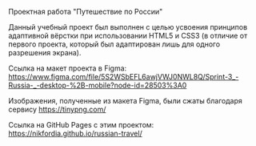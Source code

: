 Проектная работа "Путешествие по России"

Данный учебный проект был выполнен с целью усвоения принципов адаптивной вёрстки при использовании HTML5 и CSS3 (в отличие от первого проекта, который был адаптирован лишь для одного разрешения экрана).

Ссылка на макет проекта в Figma: https://www.figma.com/file/5S2WSbEFL6awjVWJ0NWL8Q/Sprint-3_-Russia-_-desktop-%2B-mobile?node-id=28503%3A0

Изображения, полученные из макета Figma, были сжаты благодаря сервису https://tinypng.com/

Ссылка на GitHub Pages с этим проектом: https://nikfordia.github.io/russian-travel/
